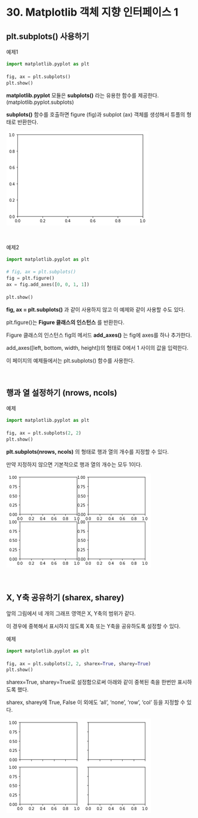 # 30. Matplotlib 객체 지향 인터페이스 1
## plt.subplots() 사용하기
예제1  
```python
import matplotlib.pyplot as plt

fig, ax = plt.subplots()
plt.show()
```
**matplotlib.pyplot** 모듈은 **subplots()** 라는 유용한 함수를 제공한다. (matplotlib.pyplot.subplots)

**subplots()** 함수를 호출하면 figure (fig)과 subplot (ax) 객체를 생성해서 튜플의 형태로 반환한다.

![](Images/2023-05-07-14-33-53.png)

<br>

예제2  
```python
import matplotlib.pyplot as plt

# fig, ax = plt.subplots()
fig = plt.figure()
ax = fig.add_axes([0, 0, 1, 1])

plt.show()
```
**fig, ax = plt.subplots()** 과 같이 사용하지 않고 이 예제와 같이 사용할 수도 있다.

plt.figure()는 **Figure 클래스의 인스턴스** 를 반환한다.

Figure 클래스의 인스턴스 fig의 메서드 **add_axes()** 는 fig에 axes를 하나 추가한다.

add_axes([left, bottom, width, height])의 형태로 0에서 1 사이의 값을 입력한다.

이 페이지의 예제들에서는 plt.subplots() 함수를 사용한다.

</br>

## 행과 열 설정하기 (nrows, ncols)
예제  
```python
import matplotlib.pyplot as plt

fig, ax = plt.subplots(2, 2)
plt.show()
```
**plt.subplots(nrows, ncols)** 의 형태로 행과 열의 개수를 지정할 수 있다.

만약 지정하지 않으면 기본적으로 행과 열의 개수는 모두 1이다.

![](Images/2023-05-07-14-36-59.png)

</br>

## X, Y축 공유하기 (sharex, sharey)
앞의 그림에서 네 개의 그래프 영역은 X, Y축의 범위가 같다.

이 경우에 중복해서 표시하지 않도록 X축 또는 Y축을 공유하도록 설정할 수 있다.  

예제  
```python
import matplotlib.pyplot as plt

fig, ax = plt.subplots(2, 2, sharex=True, sharey=True)
plt.show()
```
sharex=True, sharey=True로 설정함으로써 아래와 같이 중복된 축을 한번만 표시하도록 했다.

sharex, sharey에 True, False 이 외에도 ‘all’, ‘none’, ‘row’, ‘col’ 등을 지정할 수 있다.

![](Images/2023-05-07-14-38-02.png)